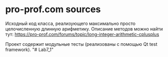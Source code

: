 # pro-prof.com sources

Исходный код класса, реализующего максимально просто целочисленную длинную арифметику.
Описание методов можно найти тут: https://pro-prof.com/forums/topic/long-integer-arithmetic-cplusplus

Проект содержит модульные тесты (реализованы с помощью Qt test framework).
"# Lab7_1" 
